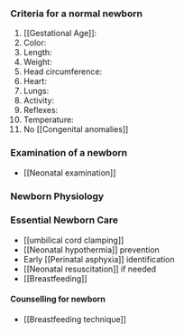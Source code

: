 ### Criteria for a normal newborn
1. [[Gestational Age]]:
2. Color:
3. Length:
4. Weight:
5. Head circumference:
6. Heart:
7. Lungs:
8. Activity:
9. Reflexes:
10. Temperature:
11. No [[Congenital anomalies]]
### Examination of a newborn
- [[Neonatal examination]] 

### Newborn Physiology
### Essential Newborn Care
- [[umbilical cord clamping]]
- [[Neonatal hypothermia]] prevention 
- Early [[Perinatal asphyxia]] identification
- [[Neonatal resuscitation]] if needed
- [[Breastfeeding]] 

#### Counselling for newborn
- [[Breastfeeding technique]] 